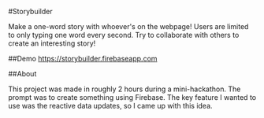 #Storybuilder

Make a one-word story with whoever's on the webpage! Users are limited to only typing one word every second. Try to collaborate with others to create an interesting story!

##Demo
https://storybuilder.firebaseapp.com

##About

This project was made in roughly 2 hours during a mini-hackathon. The prompt was to create something using Firebase. The key feature I wanted to use was the reactive data updates, so I came up with this idea.

